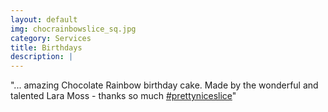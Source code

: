 ```yaml
---
layout: default
img: chocrainbowslice_sq.jpg
category: Services
title: Birthdays
description: |
---
```

"... amazing Chocolate Rainbow birthday cake. Made by the wonderful and talented Lara Moss - thanks so much [#prettyniceslice](http://www.instagram.com/prettyniceslice)"
